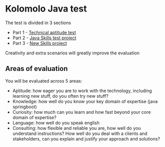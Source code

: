# Kolomolo Java test

The test is divided in 3 sections
- Part 1 - [Technical aptitude test](https://github.com/alexkolomolo/javatest/tree/main/part_1_questions)
- Part 2 - [Java Skills test project](https://github.com/alexkolomolo/javatest/tree/main/part_2_testapp)
- Part 3 - [New Skills project](https://github.com/alexkolomolo/javatest/tree/main/part_3_testapp)

Creativity and extra scenarios will greatly improve the evaluation

## Areas of evaluation
You will be evaluated across 5 areas:

- Aptitude: how eager you are to work with the technology, including learning new stuff, do you often try new stuff?
- Knowledge: how well do you know your key domain of expertise (java springboot)
- Curiosity: how much can you learn and how fast beyond your core domain of expertise?
- Language: how well do you speak english
- Consulting: how flexible and reliable you are, how well do you understand instructions? How well do you deal with a clients and stakeholders, can you explain and justify your approach and solutions? 


